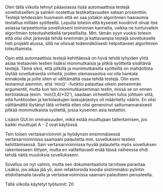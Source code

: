 Olen tällä viikolla tehnyt pääasiassa lisää automaattisia testejä sovellukselleni ja sainkin nostettua testikattavuuden sataan prosenttiin. Testejä tehdessäni huomasin että en saa joitakin algoritmien haaraumia testattua millään syötteellä. Lopulta totesin että kyseiset koodirivit olivat itse asiassa tarpeettomia sovellukseni toiminnan kannalta, vaikka ne tuntuivatkin algoritmien toteutushetkellä tarpeellisilta. Mm. tämän syyn vuoksi totesin että olisi ollut järkevää tehdä enemmän ja kattavampia testejä sovellukselle heti projekti alussa, sillä ne olisivat todennäköisesti helpottaneet algoritmien toteuttamista.

Opin että automaattisia testejä kehittäessä on hyvä tehdä lyhyiden yhtä asiaa testaavien testien lisäksi monimutkaisia ja pitkiä syötteitä sisältäviä testejä. Tämä siksi, että pitkillä ja monimutkaisilla syötteillä on mahdollista löytää sovelluksesta virheitä, joiden olemassaoloa voi olla hankala ennakoida ja joille siten ei välttämättä osaa tehdä testejä. Olin esim. testannut aiemmin, että 'min()' -funktio palauttaa oikein pienemmän argumentit, mutta kun tein monimutkaisemman testin, missä se on ennen kertolaskua (esim. 'min(3,4)*32'), saadaan virheellinen tulos johtuen siitä, että funktioiden ja kertolaskujen laskujärjestys oli määritetty väärin. En olisi välttämättä löytänyt tätä virhettä ellen olisi generoinut sattumanvaraisesti pitkää monimutkaista syötettä, jossa kyseinen asia testattiin.

Lisäsin GUI:iin ominaisuuden, mikä estää muuttujaan tallentamisen, jos kaikki muuttujat A - Z ovat käytössä.

Tein toisen vertaisarvioinnin ja hyödynsin ensimmäisessä vertaisarvioinnissa saamaani palautetta mm. sovellukseni testien kehittämisessä. Sain vertaisarvioinnissa hyvää palautetta myös sovelluksen rakenteeseen liittyen, mutta en valitettavasti enää tässä vaiheessa ehdi tehdä näitä muutoksia sovellukseeni.

Sovellus on nyt valmis, mutta sen dokumentaatiota tarvitsee parantaa. Lisäksi, jos aikaa jää yli, aion refaktoroida koodia siistimmäksi pylintin ehdottamalla tavalla ja vertaisarvoinnissa saamani palautteen perusteella.

Tällä viikolla käytetyt työtunnit: 20
